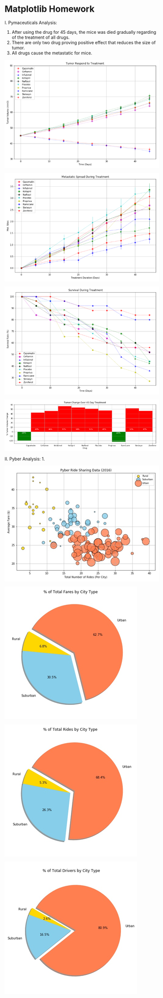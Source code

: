 # Matplotlib Homework

I. Pymaceuticals Analysis:
  1. After using the drug for 45 days, the mice was died gradually regarding of the treatment of all drugs.
  2. There are only two drug proving positive effect that reduces the size of tumor.
  3. All drugs cause the metastatic for mice.  
  
  
  ![](Images/Tumorrespond.png)
  
  
  ![](Images/Metastaticspread.png)
  
  
  ![](Images/Survival.png)
  
  
  ![](Images/Percentchange.png)
  

II. Pyber Analysis:
  1. 
  
  ![](Images/Pyberdata2016.jpg)
  
  
  ![](Images/Percentfares.jpg)
  
  
  ![](Images/Percentrides.jpg)
  
  ![](Images/Percentdrivers.jpg)
